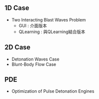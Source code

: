 ## 1D Case
* Two Interacting Blast Waves Problem
  * GUI : 介面版本
  * QLearning : 與QLearning結合版本
## 2D Case
* Detonation Waves Case
* Blunt-Body Flow Case
## PDE
* Optimization of Pulse Detonation Engines
